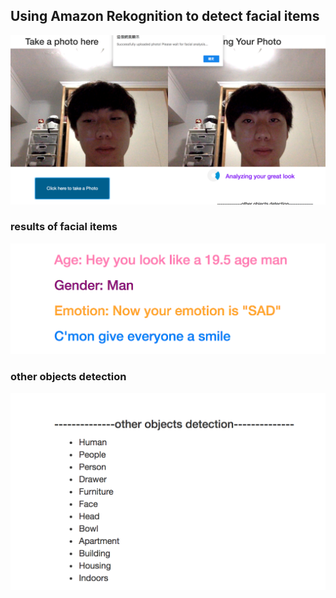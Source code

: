 ## Using Amazon Rekognition to detect facial items
![rekog1.png](/pic/rekog1.png)<br>
### results of facial items
![rekog2.png](/pic/rekog2.png)<br>
### other objects detection
![rekog3.png](/pic/rekog3.png)<br>
